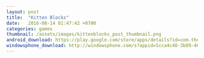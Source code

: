 ```yaml
---
layout: post
title:  "Kitten Blocks"
date:   2016-08-14 01:47:42 +0700
categories: games
thumbnail: /assets/images/kittenblocks_post_thumbnail.png
android_download: https://play.google.com/store/apps/details?id=com.thevinh.kittenblocks
windowsphone_download: http://windowsphone.com/s?appid=5cca4c48-3b89-4093-999c-cb01fb8d26a5
---
```

